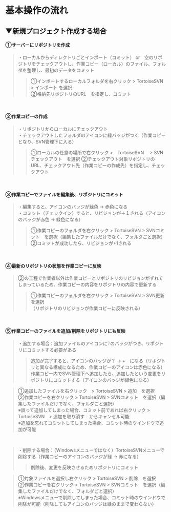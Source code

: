 # 基本操作の流れ

## ▼新規プロジェクト作成する場合
#### ①サーバーにリポジトリを作成
>・ローカルからディレクトリごとインポート（コミット） or　空のリポジトリをチェックアウトし、作業コピー（ローカル）のファイル、フォルダを整理し、最初のデータをコミット<br>
>>①インポートするローカルフォルダを右クリック > TortoiseSVN > インポート を選択<br>
>>②格納先リポジトリのURL　を指定し、コミット<br>
<br>

#### ②作業コピーの作成
>・リポジトリからローカルにチェックアウト<br>
>・チェックアウトしたフォルダのアイコンに緑バッジがつく（作業コピーとなり、SVN管理下に入る）<br>
>>①ローカルの任意の場所で右クリック >　TortoiseSVN　 > SVNチェックアウト　を選択
>>②チェックアウト対象リポジトリのURL、チェックアウト先（作業コピーの作成先）を指定し、チェックアウト
<br>

#### ③作業コピーでファイルを編集後、リポジトリにコミット
>・編集すると、アイコンのバッジが緑色 → 赤色になる<br>
>・コミット（チェックイン）すると、リビジョンが＋１される（アイコンのバッジが赤色 → 緑色になる）<br>
>>①作業コピーのフォルダを右クリック > TortoiseSVN > SVNコミット　を選択（編集したファイルだけでなく、フォルダごと選択）<br>
>>②コミットが成功したら、リビジョンが+1される<br>
<br>

#### ④最新のリポジトリの状態を作業コピーに反映
>②の工程で作業者以外は作業コピーとリポジトリのリビジョンがずれてしまっているため、作業コピーの内容をリポジトリの内容で更新する<br>
>>①作業コピーのフォルダを右クリック > TortoiseSVN > SVN更新　を選択<br>
>>（リポジトリのリビジョンが作業コピーに反映される）<br>
<br>

#### ⑤作業コピーのファイルを追加/削除をリポジトリにも反映
>・追加する場合：追加ファイルのアイコンに❔のバッジがつき、リポジトリにコミットする必要がある<br>
>>追加が完了すると、アイコンのバッジが？ → +　になる（リポジトリと異なる構成になるため、作業コピーのアイコンは赤色になる）<br>
>>作業コピー内でSVN管理下へ追加したら、追加したという変更をリポジトリにコミットする（アイコンのバッジが緑色になる）<br>

>①追加したファイルを右クリック　> TortoiseSVN > 追加　を選択<br>
>②作業コピーを右クリック > TortoiseSVN > SVNコミット　を選択（編集したファイルだけでなく、フォルダごと選択）<br>
>※誤って追加してしまった場合、コミット前であれば右クリック > TortoiseSVN　> 追加を取り消す　からキャンセル可能<br>
>※追加を忘れてコミットしてしまった場合、コミット時のウインドウで追加が可能<br>
<br>

>・削除する場合：（Windowsメニューではなく）TortoiseSVNメニューで削除する（作業コピーのアイコンのバッジが緑 → 赤になる）<br>
>>削除後、変更を反映させるためリポジトリにコミット<br>

>①対象ファイルを選択し右クリック > TortoiseSVN > 削除　を選択<br>
>②作業コピーを右クリック > TortoiseSVN > SVNコミット　を選択（編集したファイルだけでなく、フォルダごと選択）<br>
>※Windowsメニューで削除してしまった場合、コミット時のウインドウで削除が可能（削除してもアイコンのバッジは緑のままで変わらない）<br>
<br>


